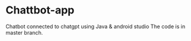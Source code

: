 # Chattbot-app
Chatbot connected to chatgpt using Java &amp; android studio 
The code is in master branch.
